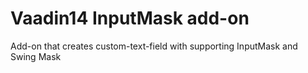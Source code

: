 # Vaadin14 InputMask add-on

Add-on that creates custom-text-field with supporting InputMask and Swing Mask
